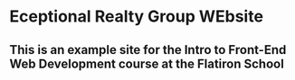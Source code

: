 # Eceptional Realty Group WEbsite

## This is an example site for the Intro to Front-End Web Development course at the Flatiron School
